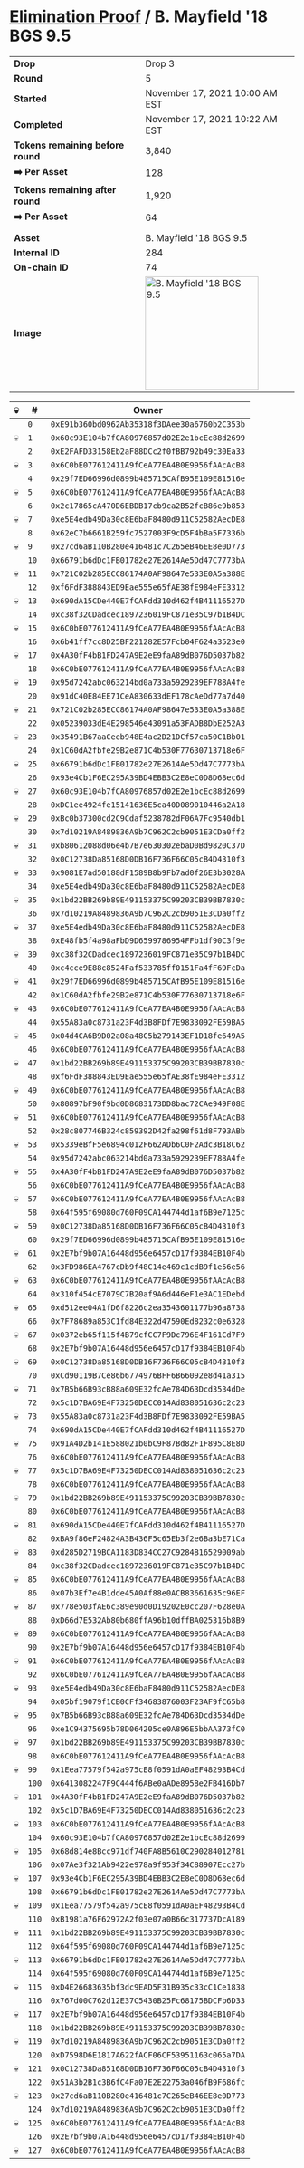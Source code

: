 # [Elimination Proof](./readme.md) / B. Mayfield &#039;18 BGS 9.5

|||
|---|---|
| **Drop** | Drop 3 |
| **Round** | 5 |
| **Started** | November 17, 2021 10:00 AM EST |
| **Completed** | November 17, 2021 10:22 AM EST |
| **Tokens remaining before round** | 3,840 |
| **➡️ Per Asset** | 128 |
| **Tokens remaining after round** | 1,920 |
| **➡️ Per Asset** | 64 |
| | |
| **Asset** | B. Mayfield &#039;18 BGS 9.5 |
| **Internal ID** | 284 |
| **On-chain ID** | 74 |
| **Image** | <img src="https://tcdn.blokpax.com/94d9199b-dc47-470f-905e-31c5027d3c4d/12ac3f57b4cb8ea54450feca1c98b05f0a1eb578202b8e89104d3b9edd783059.jpg" height="200" alt="B. Mayfield &#039;18 BGS 9.5" /> |


| 💀 | # | Owner |
| --- | --- | --- |
|  | `0` | `0xE91b360bd0962Ab35318f3DAee30a6760b2C353b` |
| 💀 | `1` | `0x60c93E104b7fCA80976857d02E2e1bcEc88d2699` |
|  | `2` | `0xE2FAFD33158Eb2aF88DCc2f0fBB792b49c30Ea33` |
| 💀 | `3` | `0x6C0bE077612411A9fCeA77EA4B0E9956fAAcAcB8` |
|  | `4` | `0x29f7ED66996d0899b485715CAfB95E109E81516e` |
| 💀 | `5` | `0x6C0bE077612411A9fCeA77EA4B0E9956fAAcAcB8` |
|  | `6` | `0x2c17865cA470D6EBDB17cb9ca2B52fcB86e9b853` |
| 💀 | `7` | `0xe5E4edb49Da30c8E6baF8480d911C52582AecDE8` |
|  | `8` | `0x62eC7b6661B259fc7527003F9cD5F4bBa5F7336b` |
| 💀 | `9` | `0x27cd6aB110B280e416481c7C265eB46EE8e0D773` |
|  | `10` | `0x66791b6dDc1FB01782e27E2614Ae5Dd47C7773bA` |
| 💀 | `11` | `0x721C02b285ECC86174A0AF98647e533E0A5a388E` |
|  | `12` | `0xf6FdF388843ED9Eae555e65fAE38fE984eFE3312` |
| 💀 | `13` | `0x690dA15CDe440E7fCAFdd310d462f4B41116527D` |
|  | `14` | `0xc38f32CDadcec1897236019FC871e35C97b1B4DC` |
| 💀 | `15` | `0x6C0bE077612411A9fCeA77EA4B0E9956fAAcAcB8` |
|  | `16` | `0x6b41ff7cc8D25BF221282E57Fcb04F624a3523e0` |
| 💀 | `17` | `0x4A30fF4bB1FD247A9E2eE9faA89dB076D5037b82` |
|  | `18` | `0x6C0bE077612411A9fCeA77EA4B0E9956fAAcAcB8` |
| 💀 | `19` | `0x95d7242abc063214bd0a733a5929239EF788A4fe` |
|  | `20` | `0x91dC40E84EE71CeA830633dEF178cAeDd77a7d40` |
| 💀 | `21` | `0x721C02b285ECC86174A0AF98647e533E0A5a388E` |
|  | `22` | `0x05239033dE4E298546e43091a53FADB8DbE252A3` |
| 💀 | `23` | `0x35491B67aaCeeb948E4ac2D21DCf57ca50C1Bb01` |
|  | `24` | `0x1C60dA2fbfe29B2e871C4b530F77630713718e6F` |
| 💀 | `25` | `0x66791b6dDc1FB01782e27E2614Ae5Dd47C7773bA` |
|  | `26` | `0x93e4Cb1F6EC295A39BD4EBB3C2E8eC0D8D68ec6d` |
| 💀 | `27` | `0x60c93E104b7fCA80976857d02E2e1bcEc88d2699` |
|  | `28` | `0xDC1ee4924fe15141636E5ca40D089010446a2A18` |
| 💀 | `29` | `0xBc0b37300cd2C9Cdaf5238782dF06A7Fc9540db1` |
|  | `30` | `0x7d10219A8489836A9b7C962C2cb9051E3CDa0ff2` |
| 💀 | `31` | `0xb80612088d06e4b7B7e630302ebaD0Bd9820C37D` |
|  | `32` | `0x0C12738Da85168D0DB16F736F66C05cB4D4310f3` |
| 💀 | `33` | `0x9081E7ad50188dF1589B8b9Fb7ad0f26E3b3028A` |
|  | `34` | `0xe5E4edb49Da30c8E6baF8480d911C52582AecDE8` |
| 💀 | `35` | `0x1bd22BB269b89E491153375C99203CB39BB7830c` |
|  | `36` | `0x7d10219A8489836A9b7C962C2cb9051E3CDa0ff2` |
| 💀 | `37` | `0xe5E4edb49Da30c8E6baF8480d911C52582AecDE8` |
|  | `38` | `0xE48fb5f4a98aFbD9D6599786954FFb1df90C3f9e` |
| 💀 | `39` | `0xc38f32CDadcec1897236019FC871e35C97b1B4DC` |
|  | `40` | `0xc4cce9E88c8524Faf533785ff0151Fa4fF69FcDa` |
| 💀 | `41` | `0x29f7ED66996d0899b485715CAfB95E109E81516e` |
|  | `42` | `0x1C60dA2fbfe29B2e871C4b530F77630713718e6F` |
| 💀 | `43` | `0x6C0bE077612411A9fCeA77EA4B0E9956fAAcAcB8` |
|  | `44` | `0x55A83a0c8731a23F4d3B8FDf7E9833092FE59BA5` |
| 💀 | `45` | `0x04d4CA6B9D02a08a48C5b279143EF1D18fe649A5` |
|  | `46` | `0x6C0bE077612411A9fCeA77EA4B0E9956fAAcAcB8` |
| 💀 | `47` | `0x1bd22BB269b89E491153375C99203CB39BB7830c` |
|  | `48` | `0xf6FdF388843ED9Eae555e65fAE38fE984eFE3312` |
| 💀 | `49` | `0x6C0bE077612411A9fCeA77EA4B0E9956fAAcAcB8` |
|  | `50` | `0x80897bF90f9bd0D8683173DD8bac72CAe949F08E` |
| 💀 | `51` | `0x6C0bE077612411A9fCeA77EA4B0E9956fAAcAcB8` |
|  | `52` | `0x28c807746B324c859392D42fa298f61d8F793ABb` |
| 💀 | `53` | `0x5339eBfF5e6894c012F662ADb6C0F2Adc3B18C62` |
|  | `54` | `0x95d7242abc063214bd0a733a5929239EF788A4fe` |
| 💀 | `55` | `0x4A30fF4bB1FD247A9E2eE9faA89dB076D5037b82` |
|  | `56` | `0x6C0bE077612411A9fCeA77EA4B0E9956fAAcAcB8` |
| 💀 | `57` | `0x6C0bE077612411A9fCeA77EA4B0E9956fAAcAcB8` |
|  | `58` | `0x64f595f69080d760F09CA144744d1af6B9e7125c` |
| 💀 | `59` | `0x0C12738Da85168D0DB16F736F66C05cB4D4310f3` |
|  | `60` | `0x29f7ED66996d0899b485715CAfB95E109E81516e` |
| 💀 | `61` | `0x2E7bf9b07A16448d956e6457cD17f9384EB10F4b` |
|  | `62` | `0x3FD986EA4767cDb9f48C14e469c1cdB9f1e56e56` |
| 💀 | `63` | `0x6C0bE077612411A9fCeA77EA4B0E9956fAAcAcB8` |
|  | `64` | `0x310f454cE7079C7B20af9A6d446eF1e3AC1EDebd` |
| 💀 | `65` | `0xd512ee04A1fD6f8226c2ea3543601177b96a8738` |
|  | `66` | `0x7F78689a853C1fd84E322d47590Ed8232c0e6328` |
| 💀 | `67` | `0x0372eb65f115f4B79cfCC7F9Dc796E4F161Cd7F9` |
|  | `68` | `0x2E7bf9b07A16448d956e6457cD17f9384EB10F4b` |
| 💀 | `69` | `0x0C12738Da85168D0DB16F736F66C05cB4D4310f3` |
|  | `70` | `0xCd90119B7Ce86b6774976BFF6B66092e8d41a315` |
| 💀 | `71` | `0x7B5b66B93cB88a609E32fcAe784D63Dcd3534dDe` |
|  | `72` | `0x5c1D7BA69E4F73250DECC014Ad838051636c2c23` |
| 💀 | `73` | `0x55A83a0c8731a23F4d3B8FDf7E9833092FE59BA5` |
|  | `74` | `0x690dA15CDe440E7fCAFdd310d462f4B41116527D` |
| 💀 | `75` | `0x91A4D2b141E588021b0bC9F87Bd82F1F895C8E8D` |
|  | `76` | `0x6C0bE077612411A9fCeA77EA4B0E9956fAAcAcB8` |
| 💀 | `77` | `0x5c1D7BA69E4F73250DECC014Ad838051636c2c23` |
|  | `78` | `0x6C0bE077612411A9fCeA77EA4B0E9956fAAcAcB8` |
| 💀 | `79` | `0x1bd22BB269b89E491153375C99203CB39BB7830c` |
|  | `80` | `0x6C0bE077612411A9fCeA77EA4B0E9956fAAcAcB8` |
| 💀 | `81` | `0x690dA15CDe440E7fCAFdd310d462f4B41116527D` |
|  | `82` | `0xBA9f86eF24824A3B436F5c65Eb3f2e6Ba3bE71Ca` |
| 💀 | `83` | `0xd285D2719BCA1183D834CC27C9284B16529009ab` |
|  | `84` | `0xc38f32CDadcec1897236019FC871e35C97b1B4DC` |
| 💀 | `85` | `0x6C0bE077612411A9fCeA77EA4B0E9956fAAcAcB8` |
|  | `86` | `0x07b3Ef7e4B1dde45A0Af88e0ACB83661635c96EF` |
| 💀 | `87` | `0x778e503fAE6c389e90d0D19202E0cc207F628e0A` |
|  | `88` | `0xD66d7E532Ab80b680ffA96b10dffBA025316b8B9` |
| 💀 | `89` | `0x6C0bE077612411A9fCeA77EA4B0E9956fAAcAcB8` |
|  | `90` | `0x2E7bf9b07A16448d956e6457cD17f9384EB10F4b` |
| 💀 | `91` | `0x6C0bE077612411A9fCeA77EA4B0E9956fAAcAcB8` |
|  | `92` | `0x6C0bE077612411A9fCeA77EA4B0E9956fAAcAcB8` |
| 💀 | `93` | `0xe5E4edb49Da30c8E6baF8480d911C52582AecDE8` |
|  | `94` | `0x05bf19079f1CB0CFf34683876003F23AF9fC65b8` |
| 💀 | `95` | `0x7B5b66B93cB88a609E32fcAe784D63Dcd3534dDe` |
|  | `96` | `0xe1C94375695b78D064205ce0A896E5bbAA373fC0` |
| 💀 | `97` | `0x1bd22BB269b89E491153375C99203CB39BB7830c` |
|  | `98` | `0x6C0bE077612411A9fCeA77EA4B0E9956fAAcAcB8` |
| 💀 | `99` | `0x1Eea77579f542a975cE8f0591dA0aEF48293B4Cd` |
|  | `100` | `0x6413082247F9C444f6ABe0aADe895Be2FB416Db7` |
| 💀 | `101` | `0x4A30fF4bB1FD247A9E2eE9faA89dB076D5037b82` |
|  | `102` | `0x5c1D7BA69E4F73250DECC014Ad838051636c2c23` |
| 💀 | `103` | `0x6C0bE077612411A9fCeA77EA4B0E9956fAAcAcB8` |
|  | `104` | `0x60c93E104b7fCA80976857d02E2e1bcEc88d2699` |
| 💀 | `105` | `0x68d814e8Bcc971df740FA8B5610C290284012781` |
|  | `106` | `0x07Ae3f321Ab9422e978a9f953f34C88907Ecc27b` |
| 💀 | `107` | `0x93e4Cb1F6EC295A39BD4EBB3C2E8eC0D8D68ec6d` |
|  | `108` | `0x66791b6dDc1FB01782e27E2614Ae5Dd47C7773bA` |
| 💀 | `109` | `0x1Eea77579f542a975cE8f0591dA0aEF48293B4Cd` |
|  | `110` | `0xB1981a76F62972A2f03e07a0B66c317737DcA189` |
| 💀 | `111` | `0x1bd22BB269b89E491153375C99203CB39BB7830c` |
|  | `112` | `0x64f595f69080d760F09CA144744d1af6B9e7125c` |
| 💀 | `113` | `0x66791b6dDc1FB01782e27E2614Ae5Dd47C7773bA` |
|  | `114` | `0x64f595f69080d760F09CA144744d1af6B9e7125c` |
| 💀 | `115` | `0xD4E26683635bf3dc9EAD5F31B935c33cC1Ce1838` |
|  | `116` | `0x767d00C762d12E37C5430B25Fc68175BDCFb6D33` |
| 💀 | `117` | `0x2E7bf9b07A16448d956e6457cD17f9384EB10F4b` |
|  | `118` | `0x1bd22BB269b89E491153375C99203CB39BB7830c` |
| 💀 | `119` | `0x7d10219A8489836A9b7C962C2cb9051E3CDa0ff2` |
|  | `120` | `0xD7598D6E1817A622fACF06CF53951163c065a7DA` |
| 💀 | `121` | `0x0C12738Da85168D0DB16F736F66C05cB4D4310f3` |
|  | `122` | `0x51A3b2B1c3B6fC4Fa07E2E22753a046fB9F686fc` |
| 💀 | `123` | `0x27cd6aB110B280e416481c7C265eB46EE8e0D773` |
|  | `124` | `0x7d10219A8489836A9b7C962C2cb9051E3CDa0ff2` |
| 💀 | `125` | `0x6C0bE077612411A9fCeA77EA4B0E9956fAAcAcB8` |
|  | `126` | `0x2E7bf9b07A16448d956e6457cD17f9384EB10F4b` |
| 💀 | `127` | `0x6C0bE077612411A9fCeA77EA4B0E9956fAAcAcB8` |
